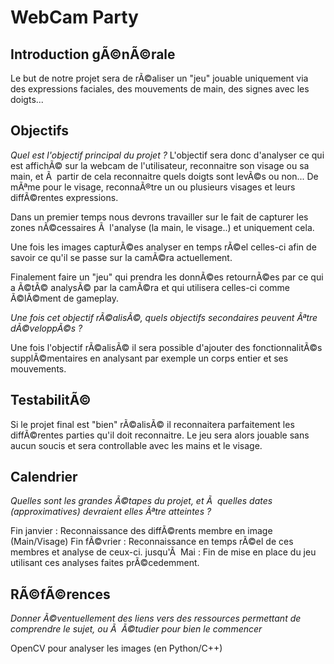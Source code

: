 # WebCam Party

## Introduction gÃ©nÃ©rale

Le but de notre projet sera de rÃ©aliser un "jeu" jouable uniquement via des
expressions faciales, des mouvements de main, des signes avec les doigts...
 

## Objectifs

_Quel est l'objectif principal du projet ?_
L'objectif sera donc d'analyser ce qui est affichÃ© sur la webcam de l'utilisateur,
reconnaitre son visage ou sa main, et Ã  partir de cela reconnaitre quels doigts
sont levÃ©s ou non... De mÃªme pour le visage, reconnaÃ®tre un ou plusieurs visages et
leurs diffÃ©rentes expressions.

Dans un premier temps nous devrons travailler sur le fait de capturer les zones
nÃ©cessaires Ã  l'analyse (la main, le visage..) et uniquement cela.

Une fois les images capturÃ©es analyser en temps rÃ©el celles-ci afin de savoir
ce qu'il se passe sur la camÃ©ra actuellement.

Finalement faire un "jeu" qui prendra les donnÃ©es retournÃ©es par ce qui a Ã©tÃ© 
analysÃ© par la camÃ©ra et qui utilisera celles-ci comme Ã©lÃ©ment de gameplay.

_Une fois cet objectif rÃ©alisÃ©, quels objectifs secondaires peuvent Ãªtre
dÃ©veloppÃ©s ?_

Une fois l'objectif rÃ©alisÃ© il sera possible d'ajouter des fonctionnalitÃ©s 
supplÃ©mentaires en analysant par exemple un corps entier et ses mouvements.

## TestabilitÃ©

Si le projet final est "bien" rÃ©alisÃ© il reconnaitera parfaitement les diffÃ©rentes
parties qu'il doit reconnaitre. Le jeu sera alors jouable sans aucun soucis et sera 
controllable avec les mains et le visage.

## Calendrier

_Quelles sont les grandes Ã©tapes du projet, et Ã  quelles dates (approximatives)
devraient elles Ãªtre atteintes ?_

Fin janvier : Reconnaissance des diffÃ©rents membre en image (Main/Visage)
Fin fÃ©vrier : Reconnaissance en temps rÃ©el de ces membres et analyse de 
ceux-ci.
jusqu'Ã  Mai : Fin de mise en place du jeu utilisant ces analyses faites prÃ©cedemment.


## RÃ©fÃ©rences

_Donner Ã©ventuellement des liens vers des ressources permettant de comprendre le
sujet, ou Ã  Ã©tudier pour bien le commencer_

OpenCV pour analyser les images (en Python/C++)
